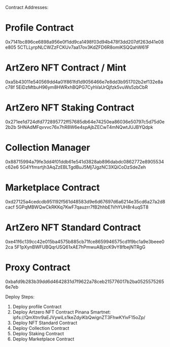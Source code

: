 Contract Addresses:

# Profile Contract
0x7141bc896ce6898a956e0f1dd9ca1498f03d94b478f3dd207df263d41e08e805
5CTLLyrpNLCWZzFCKUv7aa17ov3KdZFD6R8omiKSQQahW61F

# ArtZero NFT Contract / Mint
0xa5b43011e540569dd4a01f861fd1d9056466e7e8dd3b951702b2ef132e8ac78f
5EiDzMtbuH96ym8HWRxhBQPG7CyhVaUrQjfzk5vuWs5zbCbR

# ArtZero NFT Staking Contract
0x271ee1d724dfd772895772ff57685db64e74250ea86036e50797c5d75d0e2b2b
5HNAdMFqvvvc76x7hR8W6e4spAjbZECwT4mNQwtJUJBYQdpk

# Collection Manager
0x88715994a79fe3dd4f01ddb61e541d3828ab896dabdc0862772e8905534c62e6
5G4Yfmsrtjh3AqZzEBLTgdBuJ5Mj7JgzNC3XQiCoDzSdeZeh

# Marketplace Contract
0xd27125a4cedcdb951192f561d48583d9e6d67697d6a6214e35cd6a27a2d8cacf
5GPqMBWQwCkRKKq7KwF7qauzrr7fB2hhbE1VhYUH8r4uqST8

# ArtZero NFT Standard Contract
0xe41f6c139cc42e015ba4575b885cb71fce8659946575cd1f9bc1a9e3beee02ca
5F1pXynBWFUBQqrUSQ61xAE7hPmwuABjzcK9vY8fbejNTRgG

# Proxy Contract
0xbafd9b283b39dd6d4642831d7f9622a78ceb215776017b2ba05255752656e7eb

Deploy Steps:
1. Deploy profile Contract
2. Deploy Artzero NFT Contract
Pinana Smartnet: ipfs://QmXtnr9aEJVywiLs1keZdyiKbQwignZT3FhwKYivF15oZp/
3. Deploy NFT Standard Contract
4. Deploy Collection Contract
5. Deploy Staking Contract
6. Deploy Marketplace Contract
